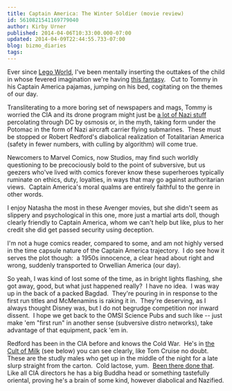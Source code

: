 ```yaml
---
title: Captain America: The Winter Soldier (movie review)
id: 5610821541169779040
author: Kirby Urner
published: 2014-04-06T10:33:00.000-07:00
updated: 2014-04-09T22:44:55.733-07:00
blog: bizmo_diaries
tags: 
---
```


Ever since [Lego World](http://worldgame.blogspot.com/2014/02/the-lego-movie-movie-review.html), I've been mentally inserting the outtakes of the child in whose fevered imagination we're having [this fantasy](http://controlroom.blogspot.com/2014/03/divergent-movie-review.html).   Cut to Tommy in his Captain America pajamas, jumping on his bed, cogitating on the themes of our day.

Transliterating to a more boring set of newspapers and mags, Tommy is worried the CIA and its drone program might just be [a lot of Nazi stuff](http://controlroom.blogspot.com/2009/06/killing-field.html) percolating through DC by osmosis or, in the myth, taking form under the Potomac in the form of Nazi aircraft carrier flying submarines.  These must be stopped or Robert Redford's diabolical realization of Totalitarian America (safety in fewer numbers, with culling by algorithm) will come true.

Newcomers to Marvel Comics, now Studios, may find such worldly questioning to be precociously bold to the point of subversive, but us geezers who've lived with comics forever know these superheroes typically ruminate on ethics, duty, loyalties, in ways that may go against authoritarian views.  Captain America's moral qualms are entirely faithful to the genre in other words.

I enjoy Natasha the most in these Avenger movies, but she didn't seem as slippery and psychological in this one, more just a martial arts doll, though clearly friendly to Captain America, whom we can't help but like, plus to her credit she did get passed security using deception.

I'm not a huge comics reader, compared to some, and am not highly versed in the time capsule nature of the Captain America trajectory.  I do see how it serves the plot though:  a 1950s innocence, a clear head about right and wrong, suddenly transported to Orwellian America (our day).

So yeah, I was kind of lost some of the time, as in bright lights flashing, she got away, good, but what just happened really?  I have no idea.  I was way up in the back of a packed Bagdad.  They're pouring in in response to the first run titles and McMenamins is raking it in.  They're deserving, as I always thought Disney was, but I do not begrudge competition nor inward dissent.  I hope we get back to the OMSI Science Pubs and such like -- just make 'em "first run" in another sense (subversive distro networks), take advantage of that equipment, pack 'em in.

Redford has been in the CIA before and knows the Cold War.  He's in [the Cult of Milk](http://mathforum.org/kb/thread.jspa?threadID=2626833#reply-tree) (see below) you can see clearly, like Tom Cruise no doubt.  These are the studly males who get up in the middle of the night for a late slurp straight from the carton.  Cold lactose, yum.  [Been there done that](http://mathforum.org/kb/message.jspa?messageID=9430921). Like all CIA directors he has a big Buddha head or something tastefully oriental, proving he's a brain of some kind, however diabolical and Nazified.